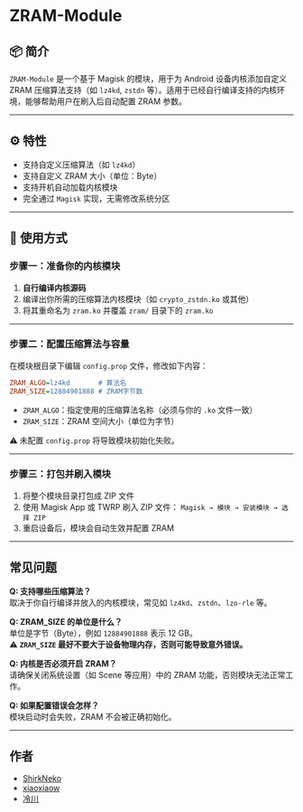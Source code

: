 # ZRAM-Module

## 📦 简介

`ZRAM-Module` 是一个基于 Magisk 的模块，用于为 Android 设备内核添加自定义 ZRAM 压缩算法支持（如 `lz4kd`, `zstdn` 等）。适用于已经自行编译支持的内核环境，能够帮助用户在刷入后自动配置 ZRAM 参数。

---

## ⚙️ 特性

- 支持自定义压缩算法（如 `lz4kd`）
- 支持自定义 ZRAM 大小（单位：Byte）
- 支持开机自动加载内核模块
- 完全通过 `Magisk` 实现，无需修改系统分区

---

## 🚀 使用方式

### 步骤一：准备你的内核模块

1. **自行编译内核源码**
2. 编译出你所需的压缩算法内核模块（如 `crypto_zstdn.ko` 或其他）
3. 将其重命名为 `zram.ko` 并覆盖 `zram/` 目录下的 `zram.ko`

---

### 步骤二：配置压缩算法与容量

在模块根目录下编辑 `config.prop` 文件，修改如下内容：

```ini
ZRAM_ALGO=lz4kd       # 算法名
ZRAM_SIZE=12884901888 # ZRAM字节数
```

- `ZRAM_ALGO`：指定使用的压缩算法名称（必须与你的 `.ko` 文件一致）  
- `ZRAM_SIZE`：ZRAM 空间大小（单位为字节）

⚠️ 未配置 `config.prop` 将导致模块初始化失败。

---

### 步骤三：打包并刷入模块

1. 将整个模块目录打包成 ZIP 文件  
2. 使用 Magisk App 或 TWRP 刷入 ZIP 文件：
`Magisk → 模块 → 安装模块 → 选择 ZIP`
3. 重启设备后，模块会自动生效并配置 ZRAM

---

## 常见问题

**Q: 支持哪些压缩算法？**  
取决于你自行编译并放入的内核模块，常见如 `lz4kd`、`zstdn`、`lzo-rle` 等。

**Q: ZRAM_SIZE 的单位是什么？**  
单位是字节（Byte），例如 `12884901888` 表示 12 GB。  
⚠️ **`ZRAM_SIZE` 最好不要大于设备物理内存，否则可能导致意外错误。**

**Q: 内核是否必须开启 ZRAM？**  
请确保关闭系统设置（如 Scene 等应用）中的 ZRAM 功能，否则模块无法正常工作。

**Q: 如果配置错误会怎样？**  
模块启动时会失败，ZRAM 不会被正确初始化。

---

## 作者

- [ShirkNeko](https://github.com/ShirkNeko)
- [xiaoxiaow](https://github.com/xiaoxiaow)
- [冷川](https://github.com/MClengchuan)
